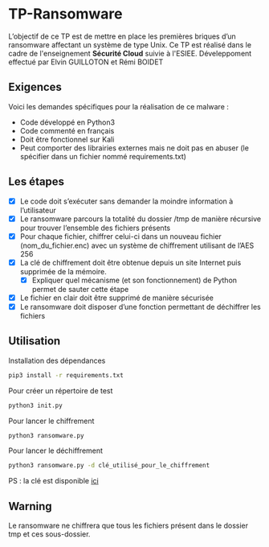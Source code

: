 # TP-Ransomware

L’objectif de ce TP est de mettre en place les premières briques d’un ransomware affectant un système de
type Unix.
Ce TP est réalisé dans le cadre de l'enseignement **Sécurité Cloud** suivie à l'ESIEE.
Déveleppoment effectué par Elvin GUILLOTON et Rémi BOIDET

## Exigences

Voici les demandes spécifiques pour la réalisation de ce malware :
- Code développé en Python3
- Code commenté en français
- Doit être fonctionnel sur Kali
- Peut comporter des librairies externes mais ne doit pas en abuser (le spécifier dans un fichier
nommé requirements.txt)

## Les étapes

- [x] Le code doit s’exécuter sans demander la moindre information à l’utilisateur
- [x] Le ransomware parcours la totalité du dossier /tmp de manière récursive pour trouver l’ensemble
des fichiers présents
- [x] Pour chaque fichier, chiffrer celui-ci dans un nouveau fichier (nom_du_fichier.enc) avec un système
de chiffrement utilisant de l’AES 256
- [x] La clé de chiffrement doit être obtenue depuis un site Internet puis supprimée de la mémoire.
    - [x] Expliquer quel mécanisme (et son fonctionnement) de Python permet de sauter cette étape
- [x] Le fichier en clair doit être supprimé de manière sécurisée
- [x] Le ransomware doit disposer d’une fonction permettant de déchiffrer les fichiers

## Utilisation

Installation des dépendances
```bash
pip3 install -r requirements.txt
```

Pour créer un répertoire de test
```bash
python3 init.py
```

Pour lancer le chiffrement
```bash
python3 ransomware.py
```

Pour lancer le déchiffrement
```bash
python3 ransomware.py -d clé_utilisé_pour_le_chiffrement
```
PS : la clé est disponible [ici](https://perso.esiee.fr/~guillote/ransomware/)

## Warning

Le ransomware ne chiffrera que tous les fichiers présent dans le dossier tmp et ces sous-dossier.
